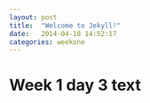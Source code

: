 ```yaml
---
layout: post
title:  "Welcome to Jekyll!"
date:   2014-04-18 14:52:17
categories: weekone
---
```


# Week 1 day 3 text
